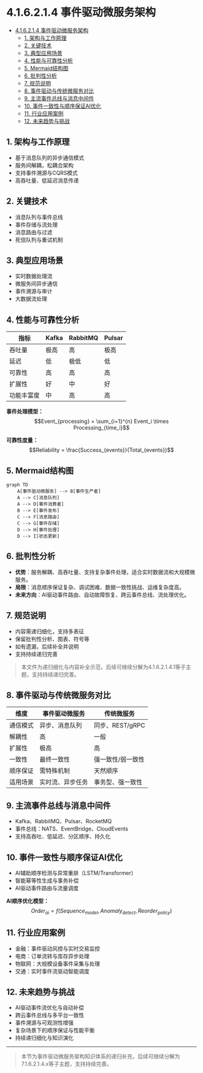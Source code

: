 # 4.1.6.2.1.4 事件驱动微服务架构


<!-- TOC START -->

- [4.1.6.2.1.4 事件驱动微服务架构](#416214-事件驱动微服务架构)
  - [1. 架构与工作原理](#1-架构与工作原理)
  - [2. 关键技术](#2-关键技术)
  - [3. 典型应用场景](#3-典型应用场景)
  - [4. 性能与可靠性分析](#4-性能与可靠性分析)
  - [5. Mermaid结构图](#5-mermaid结构图)
  - [6. 批判性分析](#6-批判性分析)
  - [7. 规范说明](#7-规范说明)
  - [8. 事件驱动与传统微服务对比](#8-事件驱动与传统微服务对比)
  - [9. 主流事件总线与消息中间件](#9-主流事件总线与消息中间件)
  - [10. 事件一致性与顺序保证AI优化](#10-事件一致性与顺序保证ai优化)
  - [11. 行业应用案例](#11-行业应用案例)
  - [12. 未来趋势与挑战](#12-未来趋势与挑战)

<!-- TOC END -->

## 1. 架构与工作原理

- 基于消息队列的异步通信模式
- 服务间解耦，松耦合架构
- 支持事件溯源与CQRS模式
- 高吞吐量、低延迟消息传递

## 2. 关键技术

- 消息队列与事件总线
- 事件存储与流处理
- 消息路由与过滤
- 死信队列与重试机制

## 3. 典型应用场景

- 实时数据处理流
- 微服务间异步通信
- 事件溯源与审计
- 大数据流处理

## 4. 性能与可靠性分析

| 指标     | Kafka      | RabbitMQ   | Pulsar     |
|----------|------------|------------|------------|
| 吞吐量   | 极高       | 高         | 极高       |
| 延迟     | 低         | 极低       | 低         |
| 可靠性   | 高         | 高         | 高         |
| 扩展性   | 好         | 中         | 好         |
| 功能丰富度| 中         | 高         | 高         |

**事件处理模型：**
$$Event_{processing} = \sum_{i=1}^{n} Event_i \times Processing_{time_i}$$

**可靠性度量：**
$$Reliability = \frac{Success_{events}}{Total_{events}}$$

## 5. Mermaid结构图

```mermaid
graph TD
    A[事件驱动微服务] --> B[事件生产者]
    A --> C[消息队列]
    A --> D[事件消费者]
    B --> E[事件发布]
    C --> F[消息路由]
    C --> G[事件存储]
    D --> H[事件处理]
    D --> I[状态更新]
```

## 6. 批判性分析

- **优势**：服务解耦、高吞吐量、支持复杂事件处理，适合实时数据流和大规模微服务。
- **局限**：消息顺序保证复杂、调试困难、数据一致性挑战、运维复杂度高。
- **未来方向**：AI驱动事件路由、自动故障恢复、跨云事件总线、流处理优化。

## 7. 规范说明

- 内容需递归细化，支持多表征
- 保留批判性分析、图表、符号等
- 如有遗漏，后续补全并说明
- 支持持续递归完善

> 本文件为递归细化与内容补全示范，后续可继续分解为4.1.6.2.1.4.1等子主题，支持持续递归完善。

## 8. 事件驱动与传统微服务对比

| 维度         | 事件驱动微服务      | 传统微服务          |
|--------------|---------------------|---------------------|
| 通信模式     | 异步、消息队列      | 同步、REST/gRPC     |
| 解耦性       | 高                  | 一般                |
| 扩展性       | 极高                | 高                  |
| 一致性       | 最终一致性          | 强一致性/弱一致性   |
| 顺序保证     | 需特殊机制          | 天然顺序            |
| 适用场景     | 实时流、异步任务    | 事务型、强一致性    |

## 9. 主流事件总线与消息中间件

- Kafka、RabbitMQ、Pulsar、RocketMQ
- 事件总线：NATS、EventBridge、CloudEvents
- 支持高吞吐、低延迟、分区顺序、持久化

## 10. 事件一致性与顺序保证AI优化

- AI辅助顺序检测与异常重排（LSTM/Transformer）
- 智能幂等性生成与事务补偿
- AI驱动事件路由与流量调度

**AI顺序优化模型：**
$$Order_{ai} = f(Sequence_{model}, Anomaly_{detect}, Reorder_{policy})$$

## 11. 行业应用案例

- 金融：事件驱动风控与实时交易监控
- 电商：订单流转与库存异步处理
- 物联网：大规模设备事件采集与处理
- 交通：实时事件流驱动智能调度

## 12. 未来趋势与挑战

- AI驱动事件流优化与自动补偿
- 跨云事件总线与多平台一致性
- 事件溯源与可观测性增强
- 复杂场景下的顺序保证与性能平衡
- 持续递归细化与知识演化

---
> 本节为事件驱动微服务架构知识体系的递归补充，后续可继续分解为7.1.6.2.1.4.x等子主题，支持持续完善。
